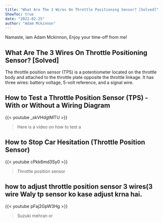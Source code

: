 ```yaml
---
title: "What Are The 3 Wires On Throttle Positioning Sensor? [Solved]"
ShowToc: true 
date: "2022-02-25"
author: "Adam Mckinnon" 
---
```


Namaste, iam Adam Mckinnon, Enjoy your time-off from me!
## What Are The 3 Wires On Throttle Positioning Sensor? [Solved]
 The throttle position sensor (TPS) is a potentiometer located on the throttle body and attached to the throttle plate opposite the throttle linkage. It has three wires: battery voltage, 5-volt reference, and a signal wire.

## How to Test a Throttle Position Sensor (TPS) - With or Without a Wiring Diagram
{{< youtube _skVHdgtMTU >}}
>Here is a video on how to test a 

## How to Stop Car Hesitation (Throttle Position Sensor)
{{< youtube cPkk6md3Sy0 >}}
>Throttle position sensor

## how to adjust throttle position sensor 3 wires(3 wire Waly tp sensor ko kase adjust krna hai.
{{< youtube pFaj2GpW3Hg >}}
>Suzuki mehran or 

